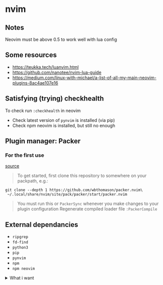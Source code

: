 # nvim

## Notes
Neovim must be above 0.5 to work well with lua config

## Some resources
- https://teukka.tech/luanvim.html
- https://github.com/nanotee/nvim-lua-guide
- https://medium.com/linux-with-michael/a-list-of-all-my-main-neovim-plugins-8ac4ae107e16

## Satisfying (trying) checkhealth
To check run `:checkhealth` in neovim
- Check latest version of `pynvim` is installed (via pip)
- Check npm neovim is installed, but still no enough

## Plugin manager: Packer
### For the first use
[source](https://github.com/wbthomason/packer.nvim#quickstart)

> To get started, first clone this repository to somewhere on your packpath, e.g.:
```shell
git clone --depth 1 https://github.com/wbthomason/packer.nvim\
 ~/.local/share/nvim/site/pack/packer/start/packer.nvim
```
> You must run this or `PackerSync` whenever you make changes to your plugin configuration
> Regenerate compiled loader file
> `:PackerCompile`

## External dependancies
- `ripgrep`
- `fd-find`
- `python3`
- `pip`
- `pynvim`
- `npm`
- `npm neovim`

<details>
 <summary>What i want</summary>

### Maybe without plugin
- [ ] spell check, FR & EN
- [ ] max line length highlight
- [ ] nice & robust setting for tags
- [ ] keep column width for gitsigns
  - when line was deleted, or after add to stage
- [ ] on fresh open file, jump line of the history
- [ ] switch dark / light theme
- [ ] smart indentation on paste from clipboard
  - https://github.com/neovim/neovim/issues/3566
  - `]p`

### With plugin
- [ ] succed to put plugin config in a separate file
- [ ] a nice completion please
  - No easy response, i want nice completion mainly for javascript & php.
  Php often not really supported by vim & neovim community
  - candidates:
    - coc
    - nvim-comp
  - Order suggestion:
    1. definition
    2. buffer
    3. clipboard never
- [ ] snippets
- [ ] linter
  - candidates:
    - ALE
    - nvim-lint
    - nvim-lspconfig
  - for:
    - [ ] sql
    - [ ] php
    - [ ] javascript
    - [ ] react
    - [ ] typescript
    - [ ] ruby
    - [ ] python
    - [ ] lua
    - [ ] shell
    - [ ] nginx
    - [ ] docker
 - [ ] barbar use tab instead classic buffer

### Done
- [X] pair
- [X] visual search
- [X] Visual status bar
- [X] markdown ? not easy for code blocks
  - Finally no plugin for markdown, the visual out of the box suit to me.
  Just add goyo, having a clear space when i'm not coding
- [X] ~~like ctrlp~~ telescope
- [X] indent setting by language
- [X] jump chunk to chunk
- [X] like vim gutter
- [X] comment quickly
- [X] surround
- [X] compile when needed
- [X] like nerdtree
- [X] map f5 to `:e!`
</details>
